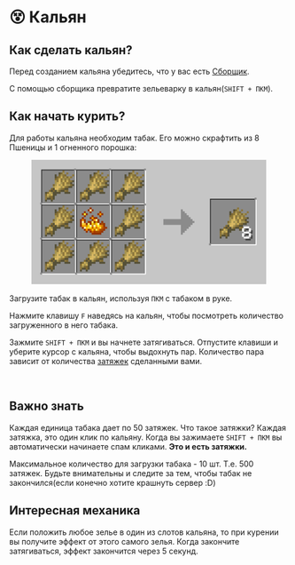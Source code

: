 # 😵 Кальян

## Как сделать кальян?

Перед созданием кальяна убедитесь, что у вас есть [Сборщик](sborshik.md).

С помощью сборщика превратите зельеварку в кальян(`SHIFT + ПКМ`).

## Как начать курить?

Для работы кальяна необходим табак. Его можно скрафтить из 8 Пшеницы и 1 огненного порошка:

<figure><img src="../../.gitbook/assets/crafting-grid (2) (1).png" alt=""><figcaption></figcaption></figure>

Загрузите табак в кальян, используя `ПКМ` с табаком в руке.&#x20;

Нажмите клавишу `F` наведясь на кальян, чтобы посмотреть количество загруженного в него табака.

Зажмите `SHIFT + ПКМ` и вы начнете затягиваться. Отпустите клавиши и уберите курсор с кальяна, чтобы выдохнуть пар. Количество пара зависит от количества [затяжек](kalyan.md#vazhno-znat) сделанными вами.

<figure><img src="../../.gitbook/assets/1102(1).gif" alt=""><figcaption></figcaption></figure>

## Важно знать

Каждая единица табака дает по 50 затяжек. Что такое затяжки? Каждая затяжка, это один клик по кальяну. Когда вы зажимаете `SHIFT + ПКМ` вы автоматически начинаете спам кликами. **Это и есть затяжки.**

Максимальное количество для загрузки табака - 10 шт. Т.е. 500 затяжек. Будьте внимательны и следите за тем, чтобы табак не закончился(если конечно хотите крашнуть сервер :D)

## Интересная механика

Если положить любое зелье в один из слотов кальяна, то при курении вы получите эффект от этого самого зелья. Когда закончите затягиваться, эффект закончится через 5 секунд.

